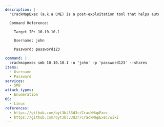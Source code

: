 ```yaml
---
description: |
  "CrackMapExec (a.k.a CME) is a post-exploitation tool that helps automate assessing the security of large Active Directory networks." - https://github.com/byt3bl33d3r/CrackMapExec/wiki

  Command Reference:

  	Target IP: 10.10.10.1

  	Username: john

  	Password: password123

command: |
  crackmapexec smb 10.10.10.1 -u 'john' -p 'password123' --shares
items:
  - Username
  - Password
services:
  - SMB
attack_types:
  - Enumeration
OS:
  - Linux
references:
  - https://github.com/byt3bl33d3r/CrackMapExec
  - https://github.com/byt3bl33d3r/CrackMapExec/wiki
---
```

